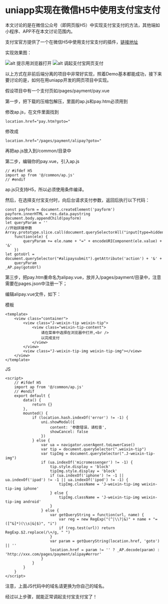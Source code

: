 # uniapp实现在微信H5中使用支付宝支付

本文讨论的是在微信公众号（即网页版H5）中实现支付宝支付的方法，其他端如小程序、APP不在本文讨论范围内。

支付宝官方提供了一个在微信H5中使用支付宝支付的插件，[链接地址](https://gw.alipayobjects.com/os/bmw-prod/aefe726f-6363-4bfb-9141-4e4bb75d56fb.zip)

实现效果图：

![alt 提示用浏览器打开](https://intranetproxy.alipay.com/skylark/lark/0/2020/jpeg/254687/1602828363659-f0f742df-f318-4f76-86b8-fb04c972ea80.jpeg?x-oss-process=image%2Fresize%2Cw_300)
![alt 调起支付宝网页支付](https://intranetproxy.alipay.com/skylark/lark/0/2020/jpeg/254687/1602828558563-3cf55243-f08f-42e9-bcee-c02fa77a568c.jpeg?x-oss-process=image%2Fresize%2Cw_300)

以上方式在非前后端分离的项目中非常好实现，照着Demo基本都能成功，接下来要讨论的是，如何在用uniapp开发的网页项目中实现。

假设项目中有一个支付页如/pages/payment/pay.vue

第一步，把下载的压缩包解压，里面的ap.js和pay.htm必须用到

修改ap.js，在文件里面找到
```
location.href="pay.htm?goto="
```
修改成
```
location.href="/pages/payment/alipay?goto="
```
再把ap.js放入到/common/目录中

第二步，编辑你的pay.vue，引入ap.js
```
// #ifdef H5
import ap from '@/common/ap.js'
// #endif
```
ap.js只支持H5，所以必须使用条件编译。

然后，在选择支付宝支付时，向后台请求支付参数，返回后执行以下代码：
```
const payform = document.createElement('payform')
payform.innerHTML = res.data.paystring
document.body.appendChild(payform)
let queryParam = ''
//开始拼接参数
Array.prototype.slice.call(document.querySelectorAll("input[type=hidden]")).forEach(
	function(ele) {
		queryParam += ele.name + "=" + encodeURIComponent(ele.value) + '&'
	})
let gotoUrl = document.querySelector("#alipaysubmit").getAttribute('action') + '&' +
	queryParam
_AP.pay(gotoUrl)
```

第三步，把pay.htm重命名为alipay.vue，放并入/pages/payment/目录中，注意需要在pages.json中注册一下；

编辑alipay.vue文件，如下：

模板
```
<template>
	<view class="container">
		<view class="J-weixin-tip weixin-tip">
			<view class="weixin-tip-content">
				请在菜单中选择在浏览器中打开,<br />
				以完成支付
			</view>
		</view>
		<view class="J-weixin-tip-img weixin-tip-img"></view>
	</view>
</template>
```
JS
```
<script>
	// #ifdef H5
	import ap from '@/common/ap.js'
	// #endif
	export default {
		data() {
			return {}
		},
		mounted() {
			if (location.hash.indexOf('error') != -1) {
				uni.showModal({
					content: '参数错误，请检查',
					showCancel: false
				})
			} else {
				var ua = navigator.userAgent.toLowerCase()
				var tip = document.querySelector(".weixin-tip")
				var tipImg = document.querySelector(".J-weixin-tip-img")
				if (ua.indexOf('micromessenger') != -1) {
					tip.style.display = 'block'
					tipImg.style.display = 'block'
					if (ua.indexOf('iphone') != -1 || ua.indexOf('ipad') != -1 || ua.indexOf('ipod') != -1) {
						tipImg.className = 'J-weixin-tip-img weixin-tip-img iphone'
					} else {
						tipImg.className = 'J-weixin-tip-img weixin-tip-img android'
					}
				} else {
					var getQueryString = function(url, name) {
						var reg = new RegExp("(^|\\?|&)" + name + "=([^&]*)(\\s|&|$)", "i")
						if (reg.test(url)) return RegExp.$2.replace(/\+/g, " ")
					}
					var param = getQueryString(location.href, 'goto') || ''
					location.href = param != '' ? _AP.decode(param) : 'http://xxx.com/pages/payment/alipay#error'
				}
			}
		}
	}
</script>
```

注意，上面JS代码中的域名请更换为你自己的域名。

经过以上步骤，就能正常调起支付宝支付宝了！